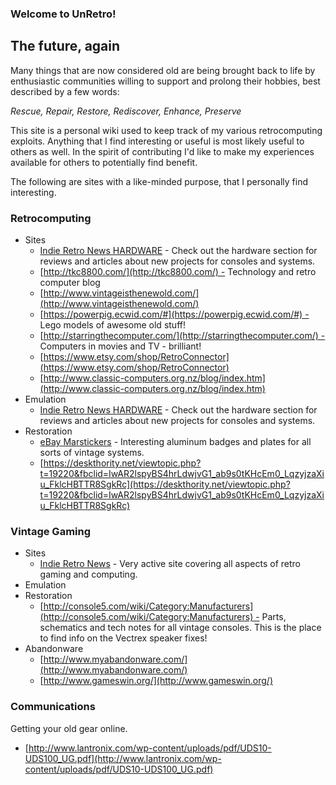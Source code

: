 ### Welcome to UnRetro!

## The future, again

Many things that are now considered old are being brought back to life by enthusiastic communities willing to support and prolong their hobbies, best described by a few words:

*Rescue, Repair, Restore, Rediscover, Enhance, Preserve*

This site is a personal wiki used to keep track of my various retrocomputing exploits. Anything that I find interesting or useful is most likely useful to others as well. In the spirit of contributing I'd like to make my experiences available for others to potentially find benefit.

The following are sites with a like-minded purpose, that I personally find interesting.

### Retrocomputing

* Sites
  * [Indie Retro News HARDWARE](http://www.indieretronews.com/search/label/HARDWARE) - Check out the hardware section for reviews and articles about new projects for consoles and systems.
  * [http://tkc8800.com/](http://tkc8800.com/) - Technology and retro computer blog
  * [http://www.vintageisthenewold.com/](http://www.vintageisthenewold.com/)
  * [https://powerpig.ecwid.com/#](https://powerpig.ecwid.com/#) - Lego models of awesome old stuff!
  * [http://starringthecomputer.com/](http://starringthecomputer.com/) - Computers in movies and TV - brilliant!
  * [https://www.etsy.com/shop/RetroConnector](https://www.etsy.com/shop/RetroConnector)
  * [http://www.classic-computers.org.nz/blog/index.htm](http://www.classic-computers.org.nz/blog/index.htm)
* Emulation
  * [Indie Retro News HARDWARE](http://www.indieretronews.com/search/label/HARDWARE) - Check out the hardware section for reviews and articles about new projects for consoles and systems.
* Restoration
  * [eBay Marstickers](http://www.ebay.com/sch/marstickers/m.html?_nkw=&_armrs=1&_ipg=&_from=) - Interesting aluminum badges and plates for all sorts of vintage systems.
  * [https://deskthority.net/viewtopic.php?t=19220&fbclid=IwAR2lspyBS4hrLdwjvG1_ab9s0tKHcEm0_LqzyjzaXiu_FklcHBTTR8SgkRc](https://deskthority.net/viewtopic.php?t=19220&fbclid=IwAR2lspyBS4hrLdwjvG1_ab9s0tKHcEm0_LqzyjzaXiu_FklcHBTTR8SgkRc)

### Vintage Gaming

* Sites
  * [Indie Retro News](http://www.indieretronews.com/) - Very active site covering all aspects of retro gaming and computing.
* Emulation
* Restoration
  * [http://console5.com/wiki/Category:Manufacturers](http://console5.com/wiki/Category:Manufacturers) - Parts, schematics and tech notes for all vintage consoles. This is the place to find info on the Vectrex speaker fixes!
* Abandonware
  * [http://www.myabandonware.com/](http://www.myabandonware.com/)
  * [http://www.gameswin.org/](http://www.gameswin.org/)

### Communications

Getting your old gear online.

* [http://www.lantronix.com/wp-content/uploads/pdf/UDS10-UDS100_UG.pdf](http://www.lantronix.com/wp-content/uploads/pdf/UDS10-UDS100_UG.pdf)